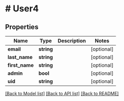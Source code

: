 # # User4

## Properties

Name | Type | Description | Notes
------------ | ------------- | ------------- | -------------
**email** | **string** |  | [optional]
**last_name** | **string** |  | [optional]
**first_name** | **string** |  | [optional]
**admin** | **bool** |  | [optional]
**uid** | **string** |  | [optional]

[[Back to Model list]](../../README.md#models) [[Back to API list]](../../README.md#endpoints) [[Back to README]](../../README.md)
